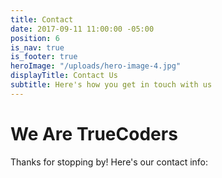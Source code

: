 ```yaml
---
title: Contact
date: 2017-09-11 11:00:00 -05:00
position: 6
is_nav: true
is_footer: true
heroImage: "/uploads/hero-image-4.jpg"
displayTitle: Contact Us
subtitle: Here's how you get in touch with us
---
```


# We Are TrueCoders

Thanks for stopping by! Here's our contact info: